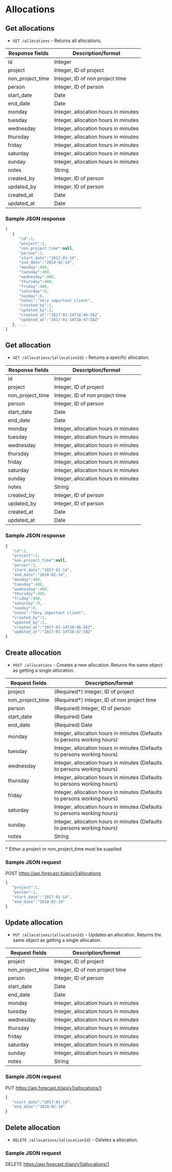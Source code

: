 # Allocations

## Get allocations

* `GET /allocations` - Returns all allocations.

|Response fields | Description/format|
|------------ | -------------|
|id | Integer|
|project | Integer, ID of project|
|non_project_time | Integer, ID of non project time|
|person | Integer, ID of person|
|start_date | Date|
|end_date | Date|
|monday | Integer, allocation hours in minutes|
|tuesday | Integer, allocation hours in minutes|
|wednesday | Integer, allocation hours in minutes|
|thursday | Integer, allocation hours in minutes|
|friday | Integer, allocation hours in minutes|
|saturday | Integer, allocation hours in minutes|
|sunday | Integer, allocation hours in minutes|
|notes | String|
|created_by | Integer, ID of person|
|updated_by | Integer, ID of person|
|created_at | Date|
|updated_at | Date|

### Sample JSON response
```javascript
[
   {
      "id":1,
      "project":1,
      "non_project_time":null,
      "person":1,
      "start_date":"2017-01-14",
      "end_date":"2018-02-14",
      "monday":480,
      "tuesday":480,
      "wednesday":480,
      "thursday":480,
      "friday":480,
      "saturday":0,
      "sunday":0,
      "notes":"Very important client",
      "created_by":1,
      "updated_by":1,
      "created_at":"2017-01-14T18:46:56Z",
      "updated_at":"2017-01-14T18:47:58Z"
   }, ...
]
```

## Get allocation

* `GET /allocations/{allocationId}` - Returns a specific allocation.

|Response fields | Description/format|
|------------ | -------------|
|id | Integer|
|project | Integer, ID of project|
|non_project_time | Integer, ID of non project time|
|person | Integer, ID of person|
|start_date | Date|
|end_date | Date|
|monday | Integer, allocation hours in minutes|
|tuesday | Integer, allocation hours in minutes|
|wednesday | Integer, allocation hours in minutes|
|thursday | Integer, allocation hours in minutes|
|friday | Integer, allocation hours in minutes|
|saturday | Integer, allocation hours in minutes|
|sunday | Integer, allocation hours in minutes|
|notes | String|
|created_by | Integer, ID of person|
|updated_by | Integer, ID of person|
|created_at | Date|
|updated_at | Date|

### Sample JSON response
```javascript
{
   "id":1,
   "project":1,
   "non_project_time":null,
   "person":1,
   "start_date":"2017-01-14",
   "end_date":"2018-02-14",
   "monday":480,
   "tuesday":480,
   "wednesday":480,
   "thursday":480,
   "friday":480,
   "saturday":0,
   "sunday":0,
   "notes":"Very important client",
   "created_by":1,
   "updated_by":1,
   "created_at":"2017-01-14T18:46:56Z",
   "updated_at":"2017-01-14T18:47:58Z"
}
```

## Create allocation

* `POST /allocations` - Creates a new allocation. Returns the same object as getting a single allocation.

|Request fields | Description/format|
|------------ | -------------|
|project | (Required*) Integer, ID of project|
|non_project_time | (Required*) Integer, ID of non project time|
|person | (Required) Integer, ID of person|
|start_date | (Required) Date|
|end_date | (Required) Date|
|monday | Integer, allocation hours in minutes (Defaults to persons working hours)|
|tuesday | Integer, allocation hours in minutes (Defaults to persons working hours)|
|wednesday | Integer, allocation hours in minutes (Defaults to persons working hours)|
|thursday | Integer, allocation hours in minutes (Defaults to persons working hours)|
|friday | Integer, allocation hours in minutes (Defaults to persons working hours)|
|saturday | Integer, allocation hours in minutes (Defaults to persons working hours)|
|sunday | Integer, allocation hours in minutes (Defaults to persons working hours)|
|notes | String|

\* Either a project or non_project_time must be supplied

### Sample JSON request
POST https://api.forecast.it/api/v1/allocations

```javascript
{
   "project":1,
   "person":1,
   "start_date":"2017-01-14",
   "end_date":"2018-02-14"
}
```

## Update allocation

* `PUT /allocations/{allocationId}` - Updates an allocation. Returns the same object as getting a single allocation.

|Request fields | Description/format|
|------------ | -------------|
|project | Integer, ID of project|
|non_project_time | Integer, ID of non project time|
|person | Integer, ID of person|
|start_date | Date|
|end_date | Date|
|monday | Integer, allocation hours in minutes|
|tuesday | Integer, allocation hours in minutes|
|wednesday | Integer, allocation hours in minutes|
|thursday | Integer, allocation hours in minutes|
|friday | Integer, allocation hours in minutes|
|saturday | Integer, allocation hours in minutes|
|sunday | Integer, allocation hours in minutes|
|notes | String|

### Sample JSON request
PUT https://api.forecast.it/api/v1/allocations/1

```javascript
{
   "start_date":"2017-01-14",
   "end_date":"2018-02-14"
}
```

## Delete allocation

* `DELETE /allocations/{allocationId}` - Deletes a allocation.

### Sample JSON request
DELETE https://api.forecast.it/api/v1/allocations/1